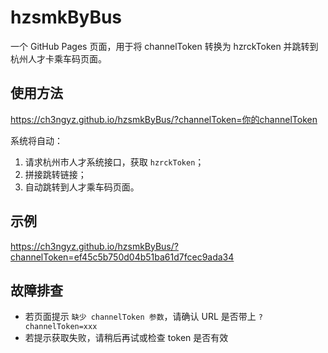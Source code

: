# hzsmkByBus

一个 GitHub Pages 页面，用于将 channelToken 转换为 hzrckToken 并跳转到杭州人才卡乘车码页面。

## 使用方法

https://ch3ngyz.github.io/hzsmkByBus/?channelToken=你的channelToken


系统将自动：

1. 请求杭州市人才系统接口，获取 `hzrckToken`；
2. 拼接跳转链接；
3. 自动跳转到人才乘车码页面。

## 示例

https://ch3ngyz.github.io/hzsmkByBus/?channelToken=ef45c5b750d04b51ba61d7fcec9ada34

## 故障排查

- 若页面提示 `缺少 channelToken 参数`，请确认 URL 是否带上 `?channelToken=xxx`
- 若提示获取失败，请稍后再试或检查 token 是否有效
